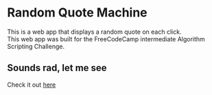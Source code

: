 # Random Quote Machine
This is a web app that displays a random quote on each click.  
This web app was built for the FreeCodeCamp intermediate Algorithm Scripting Challenge.

## Sounds rad, let me see
Check it out [here](https://erictraaaan.github.io/random-quote-machine)
